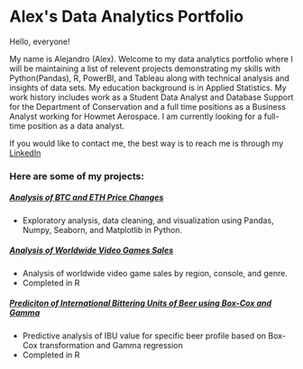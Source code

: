 # Alex's Data Analytics Portfolio 

Hello, everyone! 

My name is Alejandro (Alex). Welcome to my data analytics portfolio where I will be maintaining a list of relevent projects demonstrating my skills with Python(Pandas), R, PowerBI, and Tableau along with technical analysis and insights of data sets. My education background is in Applied Statistics. My work history includes work as a Student Data Analyst and Database Support for the Department of Conservation and a full time positions as a Business Analyst working for Howmet Aerospace. I am currently looking for a full-time position as a data analyst.

If you would like to contact me, the best way is to reach me is through my [LinkedIn](https://www.linkedin.com/in/alejandro-arellano-500a07119/)

### Here are some of my projects: 

##### [Analysis of BTC and ETH Price Changes](https://github.com/alejandroarellano1/Alexs-Portfolio/blob/main/BTC_ETH_Prices_Analysis.ipynb)
- Exploratory analysis, data cleaning, and visualization using Pandas, Numpy, Seaborn, and Matplotlib in Python. 

##### [Analysis of Worldwide Video Games Sales](https://github.com/alejandroarellano1/Alexs-Portfolio/blob/main/Analysis-of-Worldwide-Video-Game-Sales.pdf)
- Analysis of worldwide video game sales by region, console, and genre. 
- Completed in R

##### [Prediciton of International Bittering Units of Beer using Box-Cox and Gamma](https://github.com/alejandroarellano1/Alexs-Portfolio/blob/main/Analysis%20of%20Beer%20IBU%20with%20Gamma%20and%20Box-Cox.pdf)
- Predictive analysis of IBU value for specific beer profile based on Box-Cox transformation and Gamma regression
- Completed in R







